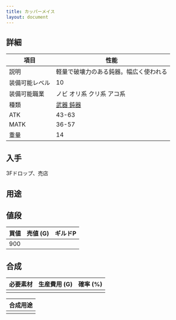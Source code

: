 ```yaml
---
title: カッパーメイス
layout: document
---
```

## 詳細


|項目|性能|
|---|---|
|説明|軽量で破壊力のある鈍器。幅広く使われる|
|装備可能レベル|10|
|装備可能職業|ノビ オリ系 クリ系 アコ系|
|種類|[武器 鈍器](武器(鈍器))|
|ATK|43-63|
|MATK|36-57|
|重量|14|

## 入手

3Fドロップ、売店

## 用途


## 値段


|買値|売値 (G)|ギルドP|
|---|---|---|
|900|||
	

## 合成


|必要素材|生産費用 (G)|確率 (%)|
|---|---|---|
||||


|合成用途|
|---|
||